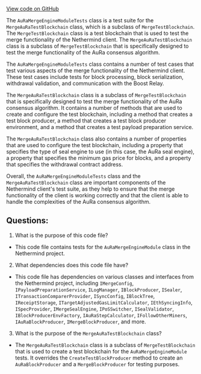 [View code on GitHub](https://github.com/NethermindEth/nethermind/src/Nethermind/Nethermind.Merge.AuRa.Test/AuRaMergeEngineModuleTests.cs)

The `AuRaMergeEngineModuleTests` class is a test suite for the `MergeAuRaTestBlockchain` class, which is a subclass of `MergeTestBlockchain`. The `MergeTestBlockchain` class is a test blockchain that is used to test the merge functionality of the Nethermind client. The `MergeAuRaTestBlockchain` class is a subclass of `MergeTestBlockchain` that is specifically designed to test the merge functionality of the AuRa consensus algorithm.

The `AuRaMergeEngineModuleTests` class contains a number of test cases that test various aspects of the merge functionality of the Nethermind client. These test cases include tests for block processing, block serialization, withdrawal validation, and communication with the Boost Relay.

The `MergeAuRaTestBlockchain` class is a subclass of `MergeTestBlockchain` that is specifically designed to test the merge functionality of the AuRa consensus algorithm. It contains a number of methods that are used to create and configure the test blockchain, including a method that creates a test block producer, a method that creates a test block producer environment, and a method that creates a test payload preparation service.

The `MergeAuRaTestBlockchain` class also contains a number of properties that are used to configure the test blockchain, including a property that specifies the type of seal engine to use (in this case, the AuRa seal engine), a property that specifies the minimum gas price for blocks, and a property that specifies the withdrawal contract address.

Overall, the `AuRaMergeEngineModuleTests` class and the `MergeAuRaTestBlockchain` class are important components of the Nethermind client's test suite, as they help to ensure that the merge functionality of the client is working correctly and that the client is able to handle the complexities of the AuRa consensus algorithm.
## Questions: 
 1. What is the purpose of this code file?
- This code file contains tests for the `AuRaMergeEngineModule` class in the Nethermind project.

2. What dependencies does this code file have?
- This code file has dependencies on various classes and interfaces from the Nethermind project, including `IMergeConfig`, `IPayloadPreparationService`, `ILogManager`, `IBlockProducer`, `ISealer`, `ITransactionComparerProvider`, `ISyncConfig`, `IBlockTree`, `IReceiptStorage`, `ITargetAdjustedGasLimitCalculator`, `IEthSyncingInfo`, `ISpecProvider`, `IMergeSealEngine`, `IPoSSwitcher`, `ISealValidator`, `IBlockProducerEnvFactory`, `IAuRaStepCalculator`, `IFollowOtherMiners`, `IAuRaBlockProducer`, `IMergeBlockProducer`, and more.

3. What is the purpose of the `MergeAuRaTestBlockchain` class?
- The `MergeAuRaTestBlockchain` class is a subclass of `MergeTestBlockchain` that is used to create a test blockchain for the `AuRaMergeEngineModule` tests. It overrides the `CreateTestBlockProducer` method to create an `AuRaBlockProducer` and a `MergeBlockProducer` for testing purposes.